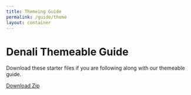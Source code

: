 ```yaml
---
title: Themeing Guide
permalink: /guide/theme
layout: container
---
```


<h1 class="m-t-40">Denali Themeable Guide</h1>

Download these starter files if you are following along with our themeable guide.

<a href="/assets/downloads/guides/theme-your-app-using-denali.zip" class="button is-ghost" download>Download Zip</a>
